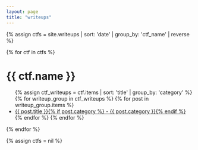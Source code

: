 ```yaml
---
layout: page
title: "writeups"
---
```


{% assign ctfs = site.writeups | sort: 'date' | group_by: 'ctf_name' | reverse %}

{% for ctf in ctfs %}
  <h1> {{ ctf.name }} </h1>
  <ul class="post-list">
  {% assign ctf_writeups = ctf.items | sort: 'title' | group_by: 'category' %}
  {% for writeup_group in ctf_writeups %}
    {% for post in writeup_group.items %}
         <li>
   <a href="{{ post.url }}">{{ post.title }}{% if post.category %} - {{ post.category }}{% endif %}</a>
   </li>
    {% endfor %}
  {% endfor %}
  </ul>
{% endfor %}

{% assign ctfs = nil %}
